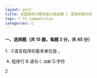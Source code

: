```yaml
---
layout: post
title: 全国高校计算机能力挑战赛 C 语言样卷分析
tags: C CS competition
categories: C
---
```


#### 一、选择题（共 15 题，每题 3 分，共 45 分）

1．C语言程序的基本单位是 <u> </u>。

​		A. 程序行	 B.语句	 `C.函数`	 D.字符

2